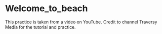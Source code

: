 # Welcome_to_beach

This practice is taken from a video on YouTube. Credit to channel Traversy Media for the tutorial and practice.
